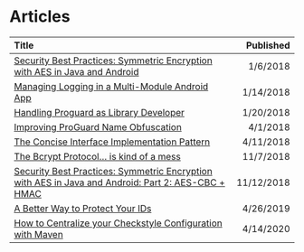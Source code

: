 # Articles

|Title |Published|
|:---|---:|
| [Security Best Practices: Symmetric Encryption with AES in Java and Android](/articles/Security-Best-Practices_-Symmetric-Encryption-with-AES-in-Java-and-Android) | 1/6/2018 |
| [Managing Logging in a Multi-Module Android App](/articles/Managing-Logging-in-a-Multi-Module-Android-App) | 1/14/2018 |
| [Handling Proguard as Library Developer](/articles/Handling-Proguard-as-Library-Developer) | 1/20/2018 |
| [Improving ProGuard Name Obfuscation](/articles/Improving-ProGuard-Name-Obfuscation) | 4/1/2018 |
| [The Concise Interface Implementation Pattern](/articles/The-Concise-Interface-Implementation-Pattern) | 4/11/2018 |
| [The Bcrypt Protocol… is kind of a mess](/articles/The-Bcrypt-Protocol_-is-kind-of-a-mess) | 11/7/2018 |
| [Security Best Practices: Symmetric Encryption with AES in Java and Android: Part 2: AES-CBC + HMAC](/articles/Security-Best-Practices_-Symmetric-Encryption-with-AES-in-Java-and-Android_-Part-2_-AES-CBC-+-HMAC) | 11/12/2018 |
| [A Better Way to Protect Your IDs](/articles/A-Better-Way-to-Protect-Your-IDs) | 4/26/2019 |
| [How to Centralize your Checkstyle Configuration with Maven](/articles/How-to-Centralize-your-Checkstyle-Configuration-with-Maven) | 4/14/2020 |
